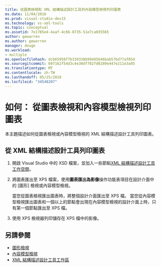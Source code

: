 ```yaml
---
title: 從圖表檢視和 XML 結構描述設計工具的內容模型檢視列印圖表
ms.date: 11/04/2016
ms.prod: visual-studio-dev15
ms.technology: vs-xml-tools
ms.topic: conceptual
ms.assetid: 7e1785e4-4aaf-4c66-8735-51e7ca035565
author: gewarren
ms.author: gewarren
manager: douge
ms.workload:
- multiple
ms.openlocfilehash: dcb65958f7b339338b99495646bab57bd77af054
ms.sourcegitcommit: 697162f54d3c4e30df702fd0289e447e211e3a85
ms.translationtype: MT
ms.contentlocale: zh-TW
ms.lasthandoff: 05/25/2018
ms.locfileid: "34548207"
---
```

# <a name="how-to-print-diagrams-from-the-graph-view-and-the-content-model-view"></a>如何： 從圖表檢視和內容模型檢視列印圖表

本主題描述如何從圖表檢視或內容模型檢視的 XML 結構描述設計工具列印圖表。

## <a name="to-print-diagrams-from-the-xml-schema-designer"></a>從 XML 結構描述設計工具列印圖表

1.  開啟 Visual Studio 中的 XSD 檔案，並加入一些節點[XML 結構描述設計工具工作空間](../xml-tools/xml-schema-designer-workspace.md)。

2.  將圖表匯出至 XPS 檔案，使用**圖表匯出為影像**操作功能表項目在設計介面中的 [圖形] 檢視或內容模型檢視。

     當您從圖表檢視匯出圖表時，將整個設計介面匯出至 XPS 檔。 當您從內容模型檢視匯出圖表和一個以上的節點會出現在內容模型檢視的設計介面上時，只有第一個節點匯出至 XPS 檔。

3.  使用 XPS 檢視器列印儲存在 XPS 檔中的影像。

## <a name="see-also"></a>另請參閱

- [圖形檢視](../xml-tools/graph-view.md)
- [內容模型檢視](../xml-tools/content-model-view.md)
- [XML 結構描述設計工具工作區](../xml-tools/xml-schema-designer-workspace.md)